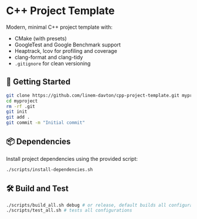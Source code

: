 # C++ Project Template

Modern, minimal C++ project template with:

- CMake (with presets)
- GoogleTest and Google Benchmark support
- Heaptrack, lcov for profiling and coverage
- clang-format and clang-tidy
- `.gitignore` for clean versioning

## 🔧 Getting Started

```bash
git clone https://github.com/linem-davton/cpp-project-template.git myproject
cd myproject
rm -rf .git
git init
git add .
git commit -m "Initial commit"
```

## 📦 Dependencies

Install project dependencies using the provided script:

```bash
./scripts/install-dependencies.sh
```

## 🛠️ Build and Test

```bash
./scripts/build_all.sh debug # or release, default builds all configurations
./scripts/test_all.sh # tests all configurations
```
